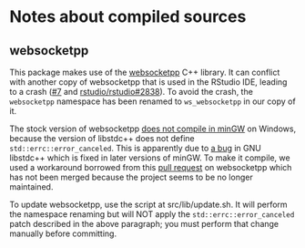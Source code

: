 Notes about compiled sources
============================

## websocketpp

This package makes use of the [websocketpp](https://github.com/zaphoyd/websocketpp) C++ library. It can conflict with another copy of websocketpp that is used in the RStudio IDE, leading to a crash ([#7](https://github.com/rstudio/websocket/issues/7) and [rstudio/rstudio#2838](https://github.com/rstudio/rstudio/issues/2838)). To avoid the crash, the `websocketpp` namespace has been renamed to `ws_websocketpp` in our copy of it.

The stock version of websocketpp [does not compile in minGW](https://github.com/zaphoyd/websocketpp/issues/478) on Windows, because the version of libstdc++ does not define `std::errc::error_canceled`. This is apparently due to [a bug](https://gcc.gnu.org/bugzilla/show_bug.cgi?id=68307) in GNU libstdc++ which is fixed in later versions of minGW. To make it compile, we used a workaround borrowed from this [pull request](https://github.com/zaphoyd/websocketpp/pull/479) on websocketpp which has not been merged because the project seems to be no longer maintained.

To update websocketpp, use the script at src/lib/update.sh. It will perform the namespace renaming but will NOT apply the `std::errc::error_canceled` patch described in the above paragraph; you must perform that change manually before committing.

